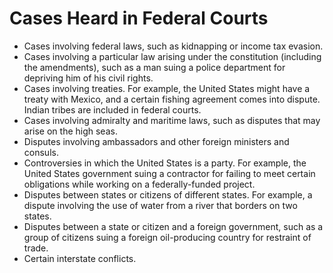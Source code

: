 # Cases Heard in Federal Courts

* Cases involving federal laws, such as kidnapping or income tax evasion.
* Cases involving a particular law arising under the constitution (including the amendments),
such as a man suing a police department for depriving him of his civil rights.
* Cases involving treaties. For example, the United States might have a treaty with Mexico,
and a certain fishing agreement comes into dispute. Indian tribes are included in federal courts.
* Cases involving admiralty and maritime laws, such as disputes that may arise on the high seas.
* Disputes involving ambassadors and other foreign ministers and consuls.
* Controversies in which the United States is a party. For example, the United States government
suing a contractor for failing to meet certain obligations while working on a federally-funded project.
* Disputes between states or citizens of different states. For example, a dispute involving the use
of water from a river that borders on two states.
* Disputes between a state or citizen and a foreign government, such as a group of citizens suing
a foreign oil-producing country for restraint of trade.
* Certain interstate conflicts.
